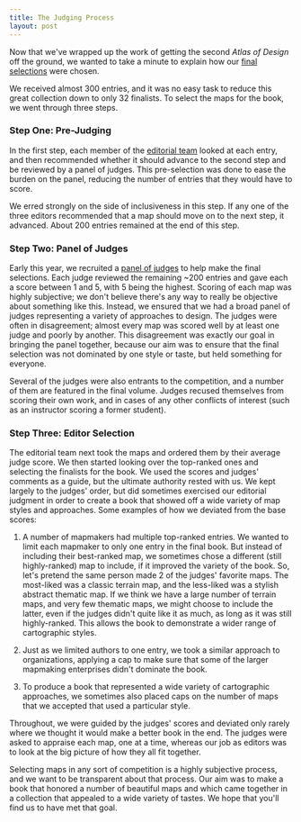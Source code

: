 ```yaml
---
title: The Judging Process
layout: post
---
```


Now that we've wrapped up the work of getting the second <em>Atlas of Design</em> off the ground, we wanted to take a minute to explain how our <a title="Congratulations to Our Finalists" href="http://atlasofdesign.org/2014/05/19/congratulations-to-our-finalists/">final selections</a> were chosen.

We received almost 300 entries, and it was no easy task to reduce this great collection down to only 32 finalists. To select the maps for the book, we went through three steps.
<h3>Step One: Pre-Judging</h3>
In the first step, each member of the <a href="http://atlasofdesign.org/staff/">editorial team</a> looked at each entry, and then recommended whether it should advance to the second step and be reviewed by a panel of judges. This pre-selection was done to ease the burden on the panel, reducing the number of entries that they would have to score.

We erred strongly on the side of inclusiveness in this step. If any one of the three editors recommended that a map should move on to the next step, it advanced. About 200 entries remained at the end of this step.
<h3>Step Two: Panel of Judges</h3>
Early this year, we recruited a <a title="Onward to Judging" href="http://atlasofdesign.org/2014/03/12/onward-to-judging/">panel of judges</a> to help make the final selections. Each judge reviewed the remaining ~200 entries and gave each a score between 1 and 5, with 5 being the highest. Scoring of each map was highly subjective; we don't believe there's any way to really be objective about something like this. Instead, we ensured that we had a broad panel of judges representing a variety of approaches to design. The judges were often in disagreement; almost every map was scored well by at least one judge and poorly by another. This disagreement was exactly our goal in bringing the panel together, because our aim was to ensure that the final selection was not dominated by one style or taste, but held something for everyone.

Several of the judges were also entrants to the competition, and a number of them are featured in the final volume. Judges recused themselves from scoring their own work, and in cases of any other conflicts of interest (such as an instructor scoring a former student).
<h3>Step Three: Editor Selection</h3>
The editorial team next took the maps and ordered them by their average judge score. We then started looking over the top-ranked ones and selecting the finalists for the book. We used the scores and judges' comments as a guide, but the ultimate authority rested with us. We kept largely to the judges' order, but did sometimes exercised our editorial judgment in order to create a book that showed off a wide variety of map styles and approaches. Some examples of how we deviated from the base scores:

1) A number of mapmakers had multiple top-ranked entries. We wanted to limit each mapmaker to only one entry in the final book. But instead of including their best-ranked map, we sometimes chose a different (still highly-ranked) map to include, if it improved the variety of the book. So, let's pretend the same person made 2 of the judges' favorite maps. The most-liked was a classic terrain map, and the less-liked was a stylish abstract thematic map. If we think we have a large number of terrain maps, and very few thematic maps, we might choose to include the latter, even if the judges didn't quite like it as much, as long as it was still highly-ranked. This allows the book to demonstrate a wider range of cartographic styles.

2) Just as we limited authors to one entry, we took a similar approach to organizations, applying a cap to make sure that some of the larger mapmaking enterprises didn't dominate the book.

3) To produce a book that represented a wide variety of cartographic approaches, we sometimes also placed caps on the number of maps that we accepted that used a particular style.

Throughout, we were guided by the judges' scores and deviated only rarely where we thought it would make a better book in the end. The judges were asked to appraise each map, one at a time, whereas our job as editors was to look at the big picture of how they all fit together.

Selecting maps in any sort of competition is a highly subjective process, and we want to be transparent about that process. Our aim was to make a book that honored a number of beautiful maps and which came together in a collection that appealed to a wide variety of tastes. We hope that you'll find us to have met that goal.